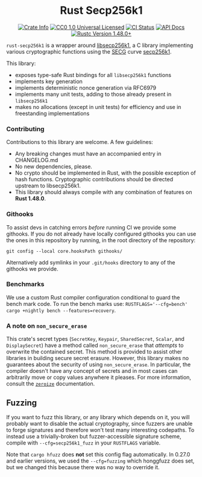 <div align="center">
  <h1>Rust Secp256k1</h1>

  <p>
    <a href="https://crates.io/crates/secp256k1"><img alt="Crate Info" src="https://img.shields.io/crates/v/secp256k1.svg"/></a>
    <a href="https://github.com/rust-bitcoin/rust-secp256k1/blob/master/LICENSE"><img alt="CC0 1.0 Universal Licensed" src="https://img.shields.io/badge/license-CC0--1.0-blue.svg"/></a>
    <a href="https://github.com/rust-bitcoin/rust-secp256k1/actions?query=workflow%3AContinuous%20integration"><img alt="CI Status" src="https://github.com/rust-bitcoin/rust-secp256k1/workflows/Continuous%20integration/badge.svg"></a>
    <a href="https://docs.rs/secp256k1"><img alt="API Docs" src="https://img.shields.io/badge/docs.rs-secp256k1-green"/></a>
    <a href="https://blog.rust-lang.org/2020/02/27/Rust-1.48.0.html"><img alt="Rustc Version 1.48.0+" src="https://img.shields.io/badge/rustc-1.48.0%2B-lightgrey.svg"/></a>
  </p>
</div>

`rust-secp256k1` is a wrapper around [libsecp256k1](https://github.com/bitcoin-core/secp256k1), a C
library implementing various cryptographic functions using the [SECG](https://www.secg.org/) curve
[secp256k1](https://en.bitcoin.it/wiki/Secp256k1).

This library:

* exposes type-safe Rust bindings for all `libsecp256k1` functions
* implements key generation
* implements deterministic nonce generation via RFC6979
* implements many unit tests, adding to those already present in `libsecp256k1`
* makes no allocations (except in unit tests) for efficiency and use in freestanding implementations

### Contributing

Contributions to this library are welcome. A few guidelines:

* Any breaking changes must have an accompanied entry in CHANGELOG.md
* No new dependencies, please.
* No crypto should be implemented in Rust, with the possible exception of hash functions. Cryptographic contributions should be directed upstream to libsecp256k1.
* This library should always compile with any combination of features on **Rust 1.48.0**.

### Githooks

To assist devs in catching errors _before_ running CI we provide some githooks. If you do not
already have locally configured githooks you can use the ones in this repository by running, in the
root directory of the repository:
```
git config --local core.hooksPath githooks/
```

Alternatively add symlinks in your `.git/hooks` directory to any of the githooks we provide.

### Benchmarks

We use a custom Rust compiler configuration conditional to guard the bench mark code. To run the
bench marks use: `RUSTFLAGS='--cfg=bench' cargo +nightly bench --features=recovery`.

### A note on `non_secure_erase`

This crate's secret types (`SecretKey`, `Keypair`, `SharedSecret`, `Scalar`, and `DisplaySecret`)
have a method called `non_secure_erase` that *attempts* to overwrite the contained secret. This
method is provided to assist other libraries in building secure secret erasure. However, this
library makes no guarantees about the security of using `non_secure_erase`. In particular,
the compiler doesn't have any concept of secrets and in most cases can arbitrarily move or copy
values anywhere it pleases. For more information, consult the [`zeroize`](https://docs.rs/zeroize)
documentation.

## Fuzzing

If you want to fuzz this library, or any library which depends on it, you will
probably want to disable the actual cryptography, since fuzzers are unable to
forge signatures and therefore won't test many interesting codepaths. To instead
use a trivially-broken but fuzzer-accessible signature scheme, compile with
`--cfg=secp256k1_fuzz` in your `RUSTFLAGS` variable.

Note that `cargo hfuzz` does **not** set this config flag automatically. In 0.27.0
and earlier versions, we used the `--cfg=fuzzing` which honggfuzz does set, but we
changed this because there was no way to override it.

